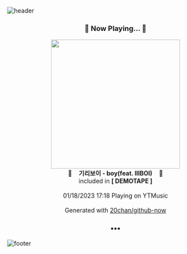 ![header](https://capsule-render.vercel.app/api?type=wave&height=170&section=header&text=Hi.%20I'm%20SHIFT&fontColor=090707&fontAlignX=45&fontAlignY=65&fontSize=100)

<h3 align="center">🎵 Now Playing... 🎵</h3>
<p align="center">
  <a href="https://music.youtube.com/watch?v=E_cakR98hi0">
    <img width="300" src="https://lh3.googleusercontent.com/LDXm819odQ8SrkcnU0MLr1J-24A1Z_fk5GoM2CkOps63_PZJaWQS4e_U7y1QmEmYDeDWXNazPQ1J5xM">
  </a>
  <br>
  🎵&nbsp&nbsp&nbsp <b>기리보이 - boy(feat. lIlBOI)</b> &nbsp&nbsp&nbsp🎵
  <br>
  included in <b>[ DEMOTAPE ]</b>
  
  <br />
  <br />
  01/18/2023 17:18 Playing on YTMusic
  <br />
  <br />
  Generated with <a href="https://github.com/20chan/github-now">20chan/github-now</a>
</p>

<h3 align="center">•••</h3>

![footer](https://capsule-render.vercel.app/api?type=wave&height=150&section=footer)
